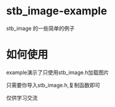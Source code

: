 # stb_image-example
stb_image 的一些简单的例子

如何使用
=======
example演示了只使用stb_image.h加载图片

只需要你导入stb_image.h,复制函数即可

仅供学习交流
